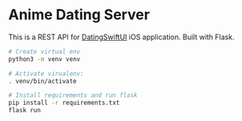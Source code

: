 # Anime Dating Server

This is a REST API for [DatingSwiftUI](https://github.com/armanabkar/DatingSwiftUI) iOS application. Built with Flask.

```bash
# Create virtual env
python3 -m venv venv 

# Activate virualenv:
. venv/bin/activate

# Install requirements and run flask 
pip install -r requirements.txt
flask run
```